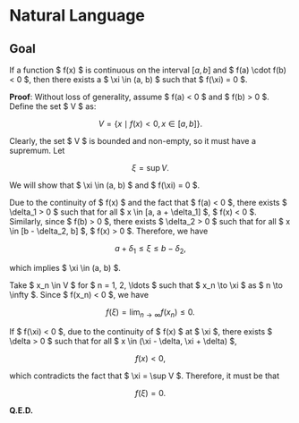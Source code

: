 # Natural Language

## Goal

If a function $ f(x) $ is continuous on the interval $[a, b]$ and $ f(a) \cdot f(b) < 0 $, then there exists a $ \xi \in (a, b) $ such that $ f(\xi) = 0 $.

**Proof**: Without loss of generality, assume $ f(a) < 0 $ and $ f(b) > 0 $. Define the set $ V $ as:

$$
V = \{ x \mid f(x) < 0, x \in [a, b] \}.
$$

Clearly, the set $ V $ is bounded and non-empty, so it must have a supremum. Let

$$
\xi = \sup V.
$$

We will show that $ \xi \in (a, b) $ and $ f(\xi) = 0 $.

Due to the continuity of $ f(x) $ and the fact that $ f(a) < 0 $, there exists $ \delta_1 > 0 $ such that for all $ x \in [a, a + \delta_1] $, $ f(x) < 0 $. Similarly, since $ f(b) > 0 $, there exists $ \delta_2 > 0 $ such that for all $ x \in [b - \delta_2, b] $, $ f(x) > 0 $. Therefore, we have

$$
a + \delta_1 \leq \xi \leq b - \delta_2,
$$

which implies $ \xi \in (a, b) $.

Take $ x_n \in V $ for $ n = 1, 2, \ldots $ such that $ x_n \to \xi $ as $ n \to \infty $. Since $ f(x_n) < 0 $, we have

$$
f(\xi) = \lim_{n \to \infty} f(x_n) \leq 0.
$$

If $ f(\xi) < 0 $, due to the continuity of $ f(x) $ at $ \xi $, there exists $ \delta > 0 $ such that for all $ x \in (\xi - \delta, \xi + \delta) $,

$$
f(x) < 0,
$$

which contradicts the fact that $ \xi = \sup V $. Therefore, it must be that

$$
f(\xi) = 0.
$$

**Q.E.D.**